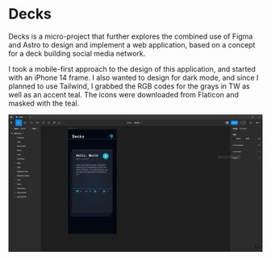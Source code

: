 # Decks

Decks is a micro-project that further explores the combined use of Figma and Astro to design and implement a web application, based on a concept for a deck building social media network.

I took a mobile-first approach to the design of this application, and started with an iPhone 14 frame. I also wanted to design for dark mode, and since I planned to use Tailwind, I grabbed the RGB codes for the grays in TW as well as an accent teal. The icons were downloaded from Flaticon and masked with the teal.

![Figma design](https://raw.githubusercontent.com/blair3003/decks/master/public/decks-figma.PNG)